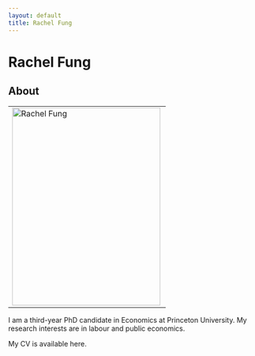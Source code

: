 ```yaml
---
layout: default
title: Rachel Fung
---
```

<div class="blurb">
	<h1>Rachel Fung</h1>
</div>


## About
<table border="0" cellspacing="0" cellpadding="0"><tr>
	<td style="vertical-align:top"><img src="https://rachelylfung.github.io/assets/headshot.jpg" title="Rachel Fung" width="300" height="400" img align="left" margin="20"/></td>
</tr></table> I am a third-year PhD candidate in Economics at Princeton University. My research interests are in labour and public economics.

My CV is available here.

<br/><br/>
<br/><br/>
<br/><br/>
<br/><br/>
<br/><br/>

